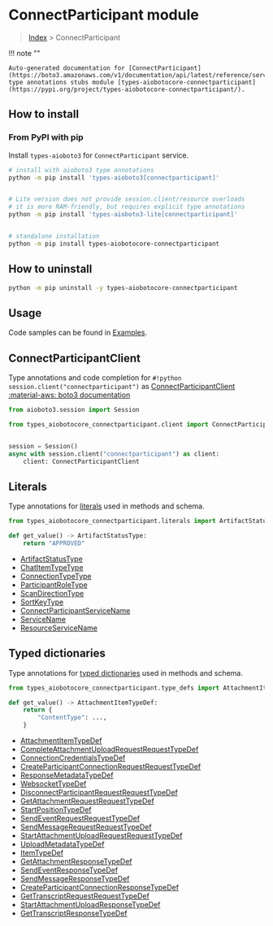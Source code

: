# ConnectParticipant module

> [Index](../README.md) > ConnectParticipant


!!! note ""

    Auto-generated documentation for [ConnectParticipant](https://boto3.amazonaws.com/v1/documentation/api/latest/reference/services/connectparticipant.html#ConnectParticipant)
    type annotations stubs module [types-aiobotocore-connectparticipant](https://pypi.org/project/types-aiobotocore-connectparticipant/).

## How to install



### From PyPI with pip

Install `types-aioboto3` for `ConnectParticipant` service.

```bash
# install with aioboto3 type annotations
python -m pip install 'types-aioboto3[connectparticipant]'


# Lite version does not provide session.client/resource overloads
# it is more RAM-friendly, but requires explicit type annotations
python -m pip install 'types-aioboto3-lite[connectparticipant]'


# standalone installation
python -m pip install types-aiobotocore-connectparticipant
```



## How to uninstall

```bash
python -m pip uninstall -y types-aiobotocore-connectparticipant
```

## Usage

Code samples can be found in [Examples](./usage.md).

## ConnectParticipantClient

Type annotations and code completion for  `#!python session.client("connectparticipant")` as [ConnectParticipantClient](./client.md)
[:material-aws: boto3 documentation](https://boto3.amazonaws.com/v1/documentation/api/latest/reference/services/connectparticipant.html#ConnectParticipant.Client)

```python title="Usage example"
from aioboto3.session import Session

from types_aiobotocore_connectparticipant.client import ConnectParticipantClient


session = Session()
async with session.client("connectparticipant") as client:
    client: ConnectParticipantClient
```








## Literals

Type annotations for [literals](./literals.md) used in methods and schema.

```python title="Usage example"
from types_aiobotocore_connectparticipant.literals import ArtifactStatusType

def get_value() -> ArtifactStatusType:
    return "APPROVED"
```

- [ArtifactStatusType](./literals.md#artifactstatustype)
- [ChatItemTypeType](./literals.md#chatitemtypetype)
- [ConnectionTypeType](./literals.md#connectiontypetype)
- [ParticipantRoleType](./literals.md#participantroletype)
- [ScanDirectionType](./literals.md#scandirectiontype)
- [SortKeyType](./literals.md#sortkeytype)
- [ConnectParticipantServiceName](./literals.md#connectparticipantservicename)
- [ServiceName](./literals.md#servicename)
- [ResourceServiceName](./literals.md#resourceservicename)




## Typed dictionaries

Type annotations for [typed dictionaries](./type_defs.md) used in methods and schema.

```python title="Usage example"
from types_aiobotocore_connectparticipant.type_defs import AttachmentItemTypeDef

def get_value() -> AttachmentItemTypeDef:
    return {
        "ContentType": ...,
    }
```

- [AttachmentItemTypeDef](./type_defs.md#attachmentitemtypedef)
- [CompleteAttachmentUploadRequestRequestTypeDef](./type_defs.md#completeattachmentuploadrequestrequesttypedef)
- [ConnectionCredentialsTypeDef](./type_defs.md#connectioncredentialstypedef)
- [CreateParticipantConnectionRequestRequestTypeDef](./type_defs.md#createparticipantconnectionrequestrequesttypedef)
- [ResponseMetadataTypeDef](./type_defs.md#responsemetadatatypedef)
- [WebsocketTypeDef](./type_defs.md#websockettypedef)
- [DisconnectParticipantRequestRequestTypeDef](./type_defs.md#disconnectparticipantrequestrequesttypedef)
- [GetAttachmentRequestRequestTypeDef](./type_defs.md#getattachmentrequestrequesttypedef)
- [StartPositionTypeDef](./type_defs.md#startpositiontypedef)
- [SendEventRequestRequestTypeDef](./type_defs.md#sendeventrequestrequesttypedef)
- [SendMessageRequestRequestTypeDef](./type_defs.md#sendmessagerequestrequesttypedef)
- [StartAttachmentUploadRequestRequestTypeDef](./type_defs.md#startattachmentuploadrequestrequesttypedef)
- [UploadMetadataTypeDef](./type_defs.md#uploadmetadatatypedef)
- [ItemTypeDef](./type_defs.md#itemtypedef)
- [GetAttachmentResponseTypeDef](./type_defs.md#getattachmentresponsetypedef)
- [SendEventResponseTypeDef](./type_defs.md#sendeventresponsetypedef)
- [SendMessageResponseTypeDef](./type_defs.md#sendmessageresponsetypedef)
- [CreateParticipantConnectionResponseTypeDef](./type_defs.md#createparticipantconnectionresponsetypedef)
- [GetTranscriptRequestRequestTypeDef](./type_defs.md#gettranscriptrequestrequesttypedef)
- [StartAttachmentUploadResponseTypeDef](./type_defs.md#startattachmentuploadresponsetypedef)
- [GetTranscriptResponseTypeDef](./type_defs.md#gettranscriptresponsetypedef)

